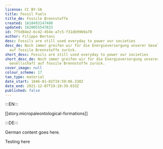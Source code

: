 ```yaml
---
license: CC BY-SA
title: Fossil Fuels
title_de: Fossile Brennstoffe
created: 1618493147480
updated: 1620055547833
id: 7f5d84e2-6c42-454e-a7c5-f31db9960a70
author: Filippo Bertoni
desc: Fossils are still used everyday to power our societies
desc_de: Noch immer greifen wir für die Energieversorgung unserer Gesellschaft
  auf fossile Brennstoffe zurück.
short_desc: Fossils are still used everyday to power our societies
short_desc_de: Noch immer greifen wir für die Energieversorgung unserer
  Gesellschaft auf fossile Brennstoffe zurück.
cover_image: null
colour_scheme: 17
tao_type: material
date_start: 1846-01-02T19:59:06.330Z
date_end: 2021-12-07T19:10:39.033Z
published: false
---
```


:::EN:::

[[story.micropaleontological-formations]]

:::DE:::

German content goes here.

Testing here
